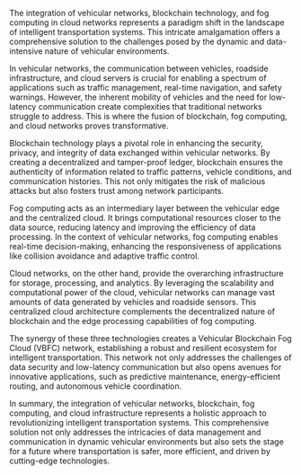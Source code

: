 The integration of vehicular networks, blockchain technology, and fog computing in cloud networks represents a paradigm shift in the landscape of intelligent transportation systems. This intricate amalgamation offers a comprehensive solution to the challenges posed by the dynamic and data-intensive nature of vehicular environments.

In vehicular networks, the communication between vehicles, roadside infrastructure, and cloud servers is crucial for enabling a spectrum of applications such as traffic management, real-time navigation, and safety warnings. However, the inherent mobility of vehicles and the need for low-latency communication create complexities that traditional networks struggle to address. This is where the fusion of blockchain, fog computing, and cloud networks proves transformative.

Blockchain technology plays a pivotal role in enhancing the security, privacy, and integrity of data exchanged within vehicular networks. By creating a decentralized and tamper-proof ledger, blockchain ensures the authenticity of information related to traffic patterns, vehicle conditions, and communication histories. This not only mitigates the risk of malicious attacks but also fosters trust among network participants.

Fog computing acts as an intermediary layer between the vehicular edge and the centralized cloud. It brings computational resources closer to the data source, reducing latency and improving the efficiency of data processing. In the context of vehicular networks, fog computing enables real-time decision-making, enhancing the responsiveness of applications like collision avoidance and adaptive traffic control.

Cloud networks, on the other hand, provide the overarching infrastructure for storage, processing, and analytics. By leveraging the scalability and computational power of the cloud, vehicular networks can manage vast amounts of data generated by vehicles and roadside sensors. This centralized cloud architecture complements the decentralized nature of blockchain and the edge processing capabilities of fog computing.

The synergy of these three technologies creates a Vehicular Blockchain Fog Cloud (VBFC) network, establishing a robust and resilient ecosystem for intelligent transportation. This network not only addresses the challenges of data security and low-latency communication but also opens avenues for innovative applications, such as predictive maintenance, energy-efficient routing, and autonomous vehicle coordination.

In summary, the integration of vehicular networks, blockchain, fog computing, and cloud infrastructure represents a holistic approach to revolutionizing intelligent transportation systems. This comprehensive solution not only addresses the intricacies of data management and communication in dynamic vehicular environments but also sets the stage for a future where transportation is safer, more efficient, and driven by cutting-edge technologies.
